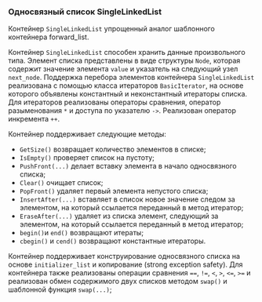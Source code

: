### Односвязный список SingleLinkedList

Контейнер `SingleLinkedList` упрощенный аналог шаблонного контейнера forward_list.

Контейнер `SingleLinkedList` способен хранить данные произвольного типа. Элемент списка представлены в виде структуры `Node`, которая содержит значение элемента `value` и указатель на следующий узел `next_node`.
Поддержка перебора элементов контейнера `SingleLinkedList` реализована с помощью класса итераторов `BasicIterator`, на основе которого объявлены константный и неконстантный итераторы списка. Для итераторов реализованы операторы сравнения, оператор разыменования `*` и доступа по указателю `->`. Реализован оператор инкремента `++`.

Контейнер поддерживает следующие методы:
* `GetSize()` возвращает количество элементов в списке;
* `IsEmpty()` проверяет список на пустоту;
* `PushFront(...)` делает вставку элемента в начало односвязного списка;
* `Clear()` очищает список;
* `PopFront()` удаляет первый элемента непустого списка;
* `InsertAfter(...)` вставляет в список новое значение следом за элементом, на который ссылается переданный в метод итератор;
* `EraseAfter(...)` удаляет из списка элемент, следующий за элементом, на который ссылается переданный в метод итератор;
* `begin()`и `end()` возвращают итераты;
* `cbegin()` и `cend()` возвращают константные итераторы.

Контейнер поддерживает конструирование односвязного списка на основе `initializer_list` и копирование (strong exception safety).
Для контейнера также реализованы операции сравнения `==`, `!=`, `<`, `>`, `<=`, `>=` и реализован обмен содержимого двух списков методом `swap()` и шаблонной функция `swap(...)`;

